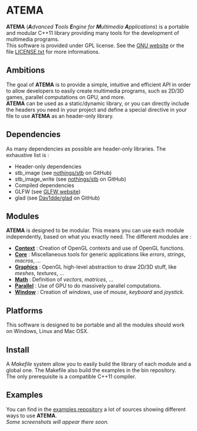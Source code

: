 # ATEMA

**ATEMA** (_**A**dvanced **T**ools **E**ngine for **M**ultimedia **A**pplications_) is a portable and modular C++11 library providing many tools for the development of multimedia programs.  
This software is provided under GPL license. See the [GNU website](http://www.gnu.org/licenses/gpl.html) or the file [LICENSE.txt](https://github.com/JordiSubirana/ATEMA/blob/master/LICENSE.txt) for more informations.

## Ambitions

The goal of **ATEMA** is to provide a simple, intuitive and efficient API in order to allow developers to easily create multimedia programs, such as 2D/3D games, parallel computations on GPU, and more.  
**ATEMA** can be used as a static/dynamic library, or you can directly include the headers you need in your project and define a special directive in your file to use **ATEMA** as an header-only library.

## Dependencies

As many dependencies as possible are header-only libraries. The exhaustive list is :  
* Header-only dependencies
 * stb_image (see [nothings/stb](https://github.com/nothings/stb) on GitHub)
 * stb_image_write (see [nothings/stb](https://github.com/nothings/stb) on GitHub)
* Compiled dependencies
 * GLFW (see [GLFW website](http://www.glfw.org/))
 * glad (see [Dav1dde/glad](https://github.com/Dav1dde/glad) on GitHub)

## Modules

**ATEMA** is designed to be modular. This means you can use each module independently, based on what you exactly need. The different modules are :  
* [**Context**](https://github.com/JordiSubirana/ATEMA/tree/master/include/atema/context) : Creation of OpenGL contexts and use of OpenGL functions.
* [**Core**](https://github.com/JordiSubirana/ATEMA/tree/master/include/atema/core) : Miscellaneous tools for generic applications like _errors_, _strings_, _macros_, ...
* [**Graphics**](https://github.com/JordiSubirana/ATEMA/tree/master/include/atema/graphics) : OpenGL high-level abstraction to draw 2D/3D stuff, like _meshes_, _textures_, ...
* [**Math**](https://github.com/JordiSubirana/ATEMA/tree/master/include/atema/math) : Definition of _vectors_, _matrices_, ...
* [**Parallel**](https://github.com/JordiSubirana/ATEMA/tree/master/include/atema/parallel) : Use of GPU to do massively parallel computations.
* [**Window**](https://github.com/JordiSubirana/ATEMA/tree/master/include/atema/window) : Creation of _windows_, use of _mouse_, _keyboard_ and _joystick_.

## Platforms

This software is designed to be portable and all the modules should work on Windows, Linux and Mac OSX.

## Install

A _Makefile_ system allow you to easily build the library of each module and a global one. The Makefile also build the examples in the bin repository.  
The only prerequisite is a compatible C++11 compiler.

## Examples

You can find in the [examples repository](https://github.com/JordiSubirana/ATEMA/tree/master/examples) a lot of sources showing different ways to use **ATEMA**.  
_Some screenshots will appear there soon._
